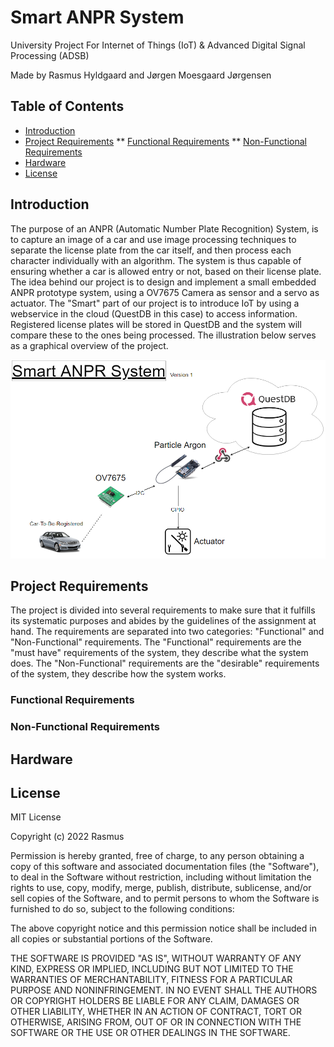 # Smart ANPR System
University Project For Internet of Things (IoT) &amp; Advanced Digital Signal Processing (ADSB)

Made by Rasmus Hyldgaard and Jørgen Moesgaard Jørgensen

## Table of Contents
* [Introduction](#introduction)
* [Project Requirements](#project-requirements)
  ** [Functional Requirements](#functional-requirements)
  ** [Non-Functional Requirements](#non-functional-requirements)
* [Hardware](#hardware)
* [License](#license)
<!-- * [License](#license) -->

## Introduction
The purpose of an ANPR (Automatic Number Plate Recognition) System, is to capture an image of a car and use image processing techniques to separate
the license plate from the car itself, and then process each character individually with an algorithm. The system is thus capable of ensuring whether a car is allowed entry or not, based on their license plate. The idea behind our project is to design and implement a small embedded ANPR prototype system, using a OV7675 Camera as sensor and a servo as actuator. The "Smart" part of our project is to introduce IoT by using a webservice in the cloud (QuestDB in this case) to access information. Registered license plates will be stored in QuestDB and the system will compare these to the ones being processed. The illustration below serves as a graphical overview of the project.

![](./img/anpr.png)

## Project Requirements
The project is divided into several requirements to make sure that it fulfills its systematic purposes and abides by the guidelines of the assignment at hand.
The requirements are separated into two categories: "Functional" and "Non-Functional" requirements. The "Functional" requirements are the "must have" requirements of the system, they describe what the system does. The "Non-Functional" requirements are the "desirable" requirements of the system, they describe how the system works.

### Functional Requirements

### Non-Functional Requirements

## Hardware

## License
MIT License

Copyright (c) 2022 Rasmus

Permission is hereby granted, free of charge, to any person obtaining a copy
of this software and associated documentation files (the "Software"), to deal
in the Software without restriction, including without limitation the rights
to use, copy, modify, merge, publish, distribute, sublicense, and/or sell
copies of the Software, and to permit persons to whom the Software is
furnished to do so, subject to the following conditions:

The above copyright notice and this permission notice shall be included in all
copies or substantial portions of the Software.

THE SOFTWARE IS PROVIDED "AS IS", WITHOUT WARRANTY OF ANY KIND, EXPRESS OR
IMPLIED, INCLUDING BUT NOT LIMITED TO THE WARRANTIES OF MERCHANTABILITY,
FITNESS FOR A PARTICULAR PURPOSE AND NONINFRINGEMENT. IN NO EVENT SHALL THE
AUTHORS OR COPYRIGHT HOLDERS BE LIABLE FOR ANY CLAIM, DAMAGES OR OTHER
LIABILITY, WHETHER IN AN ACTION OF CONTRACT, TORT OR OTHERWISE, ARISING FROM,
OUT OF OR IN CONNECTION WITH THE SOFTWARE OR THE USE OR OTHER DEALINGS IN THE
SOFTWARE.


